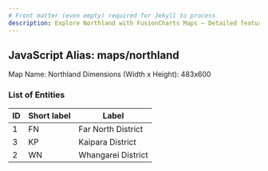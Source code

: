 ```yaml
---
# Front matter (even empty) required for Jekyll to process
description: Explore Northland with FusionCharts Maps – Detailed features for seamless integration. Try now & enhance your data visualization today! 
---
```


## JavaScript Alias: maps/northland

Map Name: Northland
Dimensions (Width x Height): 483x600





### List of Entities

ID | Short label | Label
---|---|---|
1|FN|Far North District
3|KP|Kaipara District
2|WN|Whangarei District

